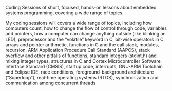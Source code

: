 Coding Sessions of short, focused, hands-on lessons about embedded systems programming, covering a wide range of topics. 

 My coding sessions will covers a wide range of topics, including how computers count, how to change the flow of control through code, variables and pointers, how a computer can change anything outside (like blinking an LED), preprocessor and the “volatile” keyword in C, bit-wise operators in C, arrays and pointer arithmetic, functions in C and the call stack, modules, recursion, ARM Application Procedure Call Standard (AAPCS), stack overflow and other pitfalls of functions, standard integers (stdint.h) and mixing integer types, structures in C and Cortex Microcontroller Software Interface Standard (CMSIS), startup code, interrupts, GNU-ARM Toolchain and Eclipse IDE, race conditions, foreground-background architecture (“Superloop”), real-time operating systems (RTOS), synchronization and communication among concurrent threads
